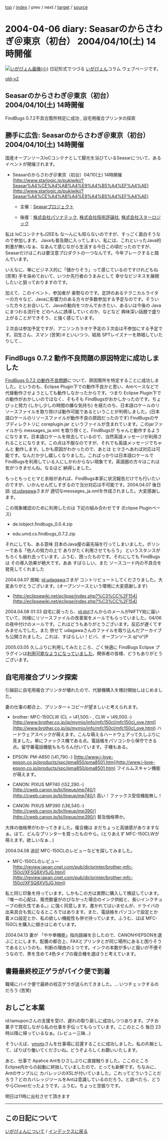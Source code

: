 [top](https://igapyon.github.io/diary/) 
 / [index](https://igapyon.github.io/diary/2004/index.html) 
 / prev 
 / next 
 / [target](https://igapyon.github.io/diary/2004/ig040406.html) 
 / [source](https://github.com/igapyon/diary/blob/gh-pages/2004/ig040406.html.src.md) 

2004-04-06 diary: Seasarのからさわぎ＠東京（初台） 2004/04/10(土) 14時開催
=====================================================================================================
[![いがぴょん画像(小)](https://igapyon.github.io/diary/images/iga200306s.jpg "いがぴょん")](https://igapyon.github.io/diary/memo/memoigapyon.html) 日記形式でつづる [いがぴょん](https://igapyon.github.io/diary/memo/memoigapyon.html)コラム ウェブページです。

[old-v2](ig040406-orig.html)

## Seasarのからさわぎ＠東京（初台） 2004/04/10(土) 14時開催

FindBugs 0.7.2不具合箇所特定に成功 , 自宅用複合プリンタの探索


## 勝手に広告: Seasarのからさわぎ＠東京（初台） 2004/04/10(土) 14時開催

国産オープンソースIoCコンテナとして脚光を浴びているSeasarについて、あるイベントが開催されます。


* Seasarのからさわぎ＠東京（初台）04/10(土) 14時開催
  [http://www.starlogic.jp/pukiwiki/?Seasar%A4%CE%A4%AB%A4%E9%A4%B5%A4%EF%A4%AE](http://www.starlogic.jp/pukiwiki/?Seasar%A4%CE%A4%AB%A4%E9%A4%B5%A4%EF%A4%AE)
  

  * 主催：[Seasarプロジェクト](http://www.seasar.org/)
    
  * 後援：[株式会社パソナテック](http://www.pasonatech.co.jp/), [株式会社技術評論社](http://www.gihyo.co.jp/), [株式会社スターロジック](http://www.starlogic.jp)
  

私は IoCコンテナもJ2EEも な～んにも知らないのですが、すっごく面白そうなので参加します。
Javaも普及期に入ってしまい、私には、これといったJava的刺激が無いなぁ、なあんて感じながら生活する今日この頃だったのですが、Seasarだけはこれは要注意プロダクトの一つなんです。今年ブレークすると踏んでいます。

いえなに、単にビジネス的に「儲かりそう」って感じているのですけれどもね
(苦笑) 手を染めておいて、いつか先行者のうまみとして 幸せなビジネスを展開したいと狙っておりますのです。

加えて、このイベント、参加者が 豪勢なのです。定評のあるテクニカルライターの方々など、Javaに影響力のある方々が多数参加する予定なのです。そういった方々とお会いして、Javaの動向をつかんでおきたい、あるいは今後の Javaにまつわる流行を どのへんに誘導していくのか、などなど 興味深い話題で盛り上がることができそう、と強く感じています。

２次会は参加予定ですが、アニソンカラオケ予定の３次会は不参加にする予定です。羽生さん、スマン
(苦笑)＃といいつつ、結局 SPTレイズナーを熱唱していたりして…

## FindBugs 0.7.2 動作不良問題の原因特定に成功しました

[FindBugs 0.7.2 の動作不良問題](ig040219.html)について、原因箇所を特定することに成功しました。というのも、Eclipse Plugin下での動作不良かと思い、Antベースなどで代替動作させようとしても動作しなかったからです。つまり
Eclipse Plugin下での動作がおかしいのではなく、そもそも FindBugsがおかしかったのです。ちょびっと努力 (しかし少しの時間の嫌な気持ち) を経たのち、日本語ロケールのリソースファイルを取り除けば動作可能であるということが判明しました。(日本語ロケールのリソースファイルが動作不良の原因だったのです)
FindBugsのサブディレクトリに coreplugin.jar というファイルが含まれています。このjarファイルから
messages_ja.xml を取り除くと、FindBugsが ちゃんと動作するようになります。日本語ロケールを除去しているので、当然英語メッセージが利用されることになります。この点は不服なのですが、それでも英語メッセージでちゃんと 動作します。しかも原因がわかったので、あとは ヒマさへあれば対応は可能です。なんだか少し嬉しくなりました。こればっかりは日本語ロケールで FindBugsを利用している人にしかわからない現象です。英語圏の方々はこれは気がつきませんね。なるほど 納得しました。

もっともっとヒマと余裕があれば、FindBugs本家に状況報告だけでも行いたいのですが、いかんせん忙しすぎるので当分対応は不可能です。2004.04.07 後日談: [id:udagawa](http://d.hatena.ne.jp/udagawa/)さまが 適切なmessages_ja.xmlを作成されました。大変感謝します。

この現象確認のために利用したのは 下記の組み合わせです (Eclipse Pluginベース)


* de.tobject.findbugs_0.0.4.zip
  
* edu.umd.cs.findbugs_0.7.2.zip

それにしても、ある意味 日本のJava屋の最先端を行ってしまいました。ポリシーである「他人の努力の上で ありがたく利用させてもらう」 というスタンスがもろくも崩れ去っています。ふうむ、困ったものです。それにしても FindBugsは その導入効果が絶大です。ああ すばらしい、また ソースコード内の不具合を発見してくれました

2004.04.07 朗報: [id:udagawa](http://d.hatena.ne.jp/udagawa/)さまが コントリビュートしてくださりました。大変ありがとうございます。(オープンソースという環境に大変感謝します)


* [http://eclipsewiki.net/eclipse/index.php?%C3%CC%2F154](http://eclipsewiki.net/eclipse/index.php?%C3%CC%2F154) 

2004.04.08 01:33 自宅に戻ったら、[id:dot](http://d.hatena.ne.jp/dot/)さんからのメールがNIFTY宛に届いていて、同様にリソースファイルの改善案をメールでもらっていました。04/06の夜中付けのメールです。これはどうもありがとうございます。反応が遅くてすみませんでした。また 併せて udagawaさんのファイルを取り込んだアーカイブも公開されました。これは、すばらしい！ビバ、オープンソース q(^o^)P

2005.03.05 久しぶりに利用してみたところ、ごく快適に FindBugs Eclipse プラグインは[利用可能なようになっていました](ig040219.html)。関係者の皆様、どうもありがとうございます。

## 自宅用複合プリンタ探索

引越前に自宅用複合プリンタが壊れたので、代替機購入を検討開始しはじめました。

妻の仕事の都合上、プリンター＋コピーが望ましいと考えられます。


* brother: MFC-150CLW (CL = \41,500.- , CLW = \49,000.-)
  [http://www.brother.co.jp/jp/mymio/info/mfc150cl/mfc150cl_ove.html](http://www.brother.co.jp/jp/mymio/info/mfc150cl/mfc150cl_ove.html)
  ハードウェアスペックが萌えます。こんな萌えるハードウェアって久しぶりに見ました。単にファックス機である点。電話帳をパソコンから保守できる点。留守番電話機能ももちろん付いています。子機もある。
  
* EPSON: PM-A850 (\41,790.-)
  [http://www.i-love-epson.co.jp/products/spc/pma850/pma8501.htm](http://www.i-love-epson.co.jp/products/spc/pma850/pma8501.htm)
  フイルムスキャン機能が萌えます。
  
* CANON: PIXUS MP740 (\52,290.-)
  [http://cweb.canon.jp/bj/lineup/mp740/](http://cweb.canon.jp/bj/lineup/mp740/)
  高い！ファックス受信機能無し！
  
* CANON: PIXUS MP390 (\36,540.-)
  [http://cweb.canon.jp/bj/lineup/mp390/](http://cweb.canon.jp/bj/lineup/mp390/)
  普及価格帯か。

大体の価格帯がわかってきました。複合機は まだちょっと高値感がありますなぁ。はて、どんなプリンターを買ったものやら。(とりあえず
MFC-150CLWが萌えます。欲しいなぁ…)

2004.04.08 追記 MFC-150CLのレビューなどを探してみました。


* MFC-150CLのレビュー
  [http://review.japan.cnet.com/pub/dir/printer/brother-mfc-150cl/XFSQ8XV5JG.html](http://review.japan.cnet.com/pub/dir/printer/brother-mfc-150cl/XFSQ8XV5JG.html)

私と同じ印象を持っています。しかもこの方は実際に購入して検証しています。『唯一の心配は、販売数量がのびなかった場合のインク供給と、長いインクチューブの耐久性である。』に強く同意します。書かれてはいませんが、ドライバの出来具合も気になるところではあります。また、電話帳をパソコンで設定とか 着メロ設定とか、私の欲しい機能性も併せ持っています。ふうむ、ほぼ
MFC-150CLを購入に傾きはじめています。

2004.04.13 妻が 「やや単機能」指向路線を示したので、CANONやEPSONを選ぶことにします。配置の都合上、FAXとプリンタとが同じ場所にあると困りそうであるというのも、判断の理由の１つです。インクの本数が多いと扱いが不便そうなので、黒を含めて4色タイプの複合機を選ぼうと考えています。

## 書籍最終校正ゲラがバイク便で到着

職場にバイク便で最終の校正ゲラが送られてきました。… いつチェックするのだろう (苦笑)

## おしごと本業

id:tamuponさんの支援を受け、遅れの取り戻しに成功しつつあります。プチお菓子で買収しながら私の仕事を手伝ってもらっています。ここのところ 毎日 23時以降に帰っているなぁ。(レビュー三昧…)

そういえば、[ymoto](http://d.hatena.ne.jp/ymoto/)さんを仕事場に召還することに成功しました。私の片腕として、ばりばり働いてくださいね。どうぞよろしくお願いいたします。

あと、仕事で Apahce Antをひさしぶりに直接触りました。ここのところ Eclipse内からの起動に終始していましたので、とっても新鮮です。ちなみに、Antのサンプルに カバレッジのXSLが付いていました。これってどういうことだろう？どのカバレッジツールをAntは意識しているのだろう。と調べたら、どうやらCloverだったようです。ふうむ。ちょっと空振りです。

明日は11時に出社させて頂きます


----------------------------------------------------------------------------------------------------

## この日記について
[いがぴょんについて](https://igapyon.github.io/diary/memo/memoigapyon.html) / [インデックスに戻る](https://igapyon.github.io/diary/idxall.html)
